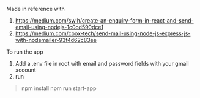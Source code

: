 Made in reference with 
1. <https://medium.com/swlh/create-an-enquiry-form-in-react-and-send-email-using-nodejs-1c0cd590dce1>
2. <https://medium.com/coox-tech/send-mail-using-node-js-express-js-with-nodemailer-93f4d62c83ee>

To run the app
1. Add a .env file in root with email and password fields with your gmail account
2. run 

> npm install
> npm run start-app